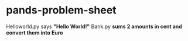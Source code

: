 # pands-problem-sheet
Helloworld.py says **"Hello World!"**
Bank.py **sums 2 amounts in cent and convert them into Euro**